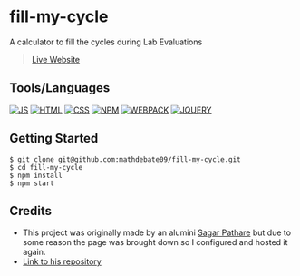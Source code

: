 # fill-my-cycle
A calculator to fill the cycles during Lab Evaluations
> [Live Website](https://fill-my-cycle.netlify.app/)

## Tools/Languages

[![JS](https://img.shields.io/badge/-JAVASCRIPT-000?style=for-the-badge&logo=javascript&logoColor=F0DB4F)](#) [![HTML](https://img.shields.io/badge/-HTML-000?style=for-the-badge&logo=html5)](#) [![CSS](https://img.shields.io/badge/-CSS-000?style=for-the-badge&logo=css3&logoColor=1572B6)](#)
[![NPM](https://img.shields.io/badge/-npm-000?style=for-the-badge&logo=npm)](#) [![WEBPACK](https://img.shields.io/badge/-WEBPACK-000?style=for-the-badge&logo=WEBPACK)](#) [![JQUERY](https://img.shields.io/badge/-JQUERY-000?style=for-the-badge&logo=JQUERY)](#)

## Getting Started

```
$ git clone git@github.com:mathdebate09/fill-my-cycle.git
$ cd fill-my-cycle
$ npm install
$ npm start
```

## Credits

- This project was originally made by an alumini [Sagar Pathare](https://github.com/sspathare97) but due to some reason the page was brought down so I configured and hosted it again.
- [Link to his repository](https://github.com/sspathare97/fillmycycle)
